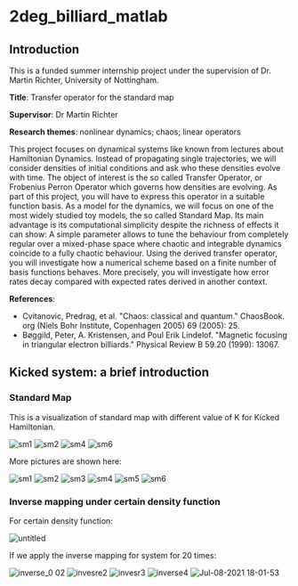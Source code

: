 # 2deg_billiard_matlab

## Introduction
This is a funded summer internship project under the supervision of Dr. Martin Richter, University of Nottingham.

**Title**: Transfer operator for the standard map

**Supervisor**: Dr Martin Richter

**Research themes**: nonlinear dynamics; chaos; linear operators

This project focuses on dynamical systems like known from lectures about Hamiltonian Dynamics. Instead of propagating single trajectories, we will consider densities of initial conditions and ask who these densities evolve with time. The object of interest is the so called Transfer Operator, or Frobenius Perron Operator which governs how densities are evolving.  As part of this project, you will have to express this operator in a suitable function basis. As a model for the dynamics, we will focus on one of the most widely studied toy models, the so called Standard Map. Its main advantage is its computational simplicity despite the richness of effects it can show: A simple parameter allows to tune the behaviour from completely regular over a mixed-phase space where chaotic and integrable dynamics coincide to a fully chaotic behaviour. Using the derived transfer operator, you will investigate how a numerical scheme based on a finite number of basis functions behaves. More precisely, you will investigate how error rates decay compared with expected rates derived in another context.

**References**:
+ Cvitanovic, Predrag, et al. "Chaos: classical and quantum." ChaosBook. org (Niels Bohr Institute, Copenhagen 2005) 69 (2005): 25.
+ Bøggild, Peter, A. Kristensen, and Poul Erik Lindelof. "Magnetic focusing in triangular electron billiards." Physical Review B 59.20 (1999): 13067.

## Kicked system: a brief introduction

### Standard Map
This is a visualization of standard map with different value of K for Kicked Hamiltonian.


![sm1](https://user-images.githubusercontent.com/57780176/124786309-84454d00-df3f-11eb-9d7a-fe69200f7e0a.gif)
![sm2](https://user-images.githubusercontent.com/57780176/124786337-8ad3c480-df3f-11eb-8386-ab938cebb52e.gif)
![sm4](https://user-images.githubusercontent.com/57780176/124786408-98894a00-df3f-11eb-940f-8509dd04ae04.gif)
![sm6](https://user-images.githubusercontent.com/57780176/124786474-a50da280-df3f-11eb-9b03-bc872552d51d.gif)

More pictures are shown here:

![sm1](https://user-images.githubusercontent.com/57780176/124787041-1e0cfa00-df40-11eb-9f4f-5d608df56158.png)
![sm2](https://user-images.githubusercontent.com/57780176/124787060-21a08100-df40-11eb-9d47-97369384495f.png)
![sm3](https://user-images.githubusercontent.com/57780176/124787115-2cf3ac80-df40-11eb-9203-8544451506c4.png)
![sm4](https://user-images.githubusercontent.com/57780176/124787133-30873380-df40-11eb-937b-4024c49fe8ba.png)
![sm5](https://user-images.githubusercontent.com/57780176/124787138-3250f700-df40-11eb-8af3-7ba8df2ea139.png)
![sm6](https://user-images.githubusercontent.com/57780176/124787143-33822400-df40-11eb-84ce-29230d0231b3.png)

### Inverse mapping under certain density function

For certain density function:

![untitled](https://user-images.githubusercontent.com/57780176/124962595-b8d80800-e016-11eb-8675-c08e6cfbdc01.png)


If we apply the inverse mapping for system for 20 times:

![inverse_0 02](https://user-images.githubusercontent.com/57780176/124962318-63036000-e016-11eb-82a6-e967f460dde5.gif)
![invesre2](https://user-images.githubusercontent.com/57780176/124962329-64cd2380-e016-11eb-8412-ebc70773e8f6.gif)
![invesr3](https://user-images.githubusercontent.com/57780176/124962335-65fe5080-e016-11eb-9d29-7f29164dcffb.gif)
![inverse4](https://user-images.githubusercontent.com/57780176/124962340-67c81400-e016-11eb-9f53-382bdda2d6ff.gif)
![Jul-08-2021 18-01-53](https://user-images.githubusercontent.com/57780176/124962512-a067ed80-e016-11eb-9576-68b9e321e9f4.gif)




